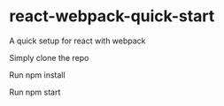 # react-webpack-quick-start
A quick setup for react with webpack


Simply clone the repo

Run npm install

Run npm start
